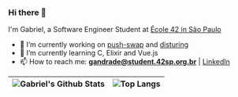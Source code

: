 ### Hi there 👋

I'm Gabriel, a Software Engineer Student at [École 42 in São Paulo](https://www.42sp.org.br/)

- 🔭 I’m currently working on [push-swap](https://github.com/gabrielrodrigues42/push-swap) and [disturing](https://disturing.herokuapp.com/)
- 🌱 I’m currently learning C, Elixir and Vue.js
- 📫 How to reach me: **gandrade@student.42sp.org.br** | [LinkedIn](https://www.linkedin.com/in/gabrielrodrigues42/)

| <img align="center" src="https://github-readme-stats.vercel.app/api?username=gabrielrodrigues42&show_icons=true&theme=tokyonight" alt="Gabriel's Github Stats" /></a> | <img align="center" src="https://github-readme-stats.vercel.app/api/top-langs/?username=gabrielrodrigues42&layout=compact&theme=tokyonight" alt="Top Langs" /></a> |
| ------------- | ------------- |
